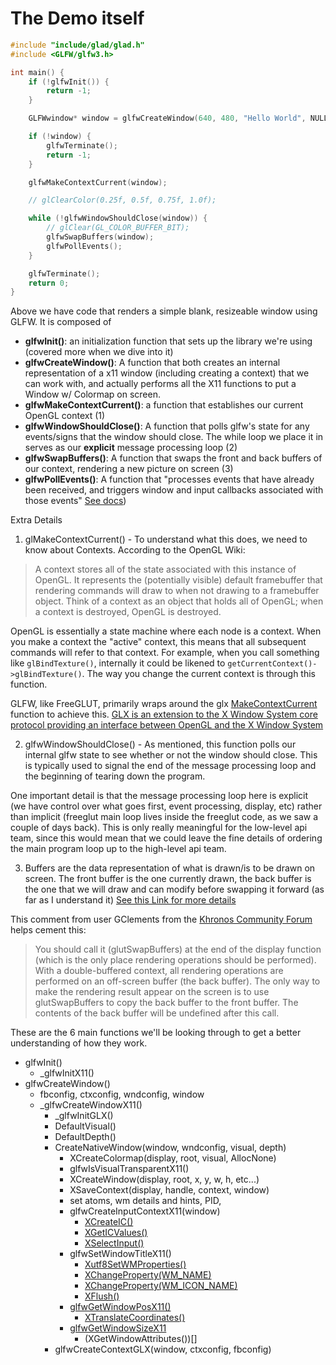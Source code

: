 # The Demo itself

```C
#include "include/glad/glad.h"
#include <GLFW/glfw3.h>

int main() {
    if (!glfwInit()) {
        return -1;
    }

    GLFWwindow* window = glfwCreateWindow(640, 480, "Hello World", NULL, NULL);

    if (!window) {
        glfwTerminate();
        return -1;
    }

    glfwMakeContextCurrent(window);

    // glClearColor(0.25f, 0.5f, 0.75f, 1.0f);

    while (!glfwWindowShouldClose(window)) {
        // glClear(GL_COLOR_BUFFER_BIT);
        glfwSwapBuffers(window);
        glfwPollEvents();
    }

    glfwTerminate();
    return 0;
}
```

Above we have code that renders a simple blank, resizeable window using GLFW. It is composed of 
- **glfwInit()**: an initialization function that sets up the library we're using (covered more when we dive into it)
- **glfwCreateWindow()**: A function that both creates an internal representation of a x11 window (including creating a context) that we can work with, and actually performs all the X11 functions to put a Window w/ Colormap on screen.
- **glfwMakeContextCurrent()**: a function that establishes our current OpenGL context (1)
- **glfwWindowShouldClose()**: A function that polls glfw's state for any events/signs that the window should close. The while loop we place it in serves as our **explicit** message processing loop (2)
- **glfwSwapBuffers()**: A function that swaps the front and back buffers of our context, rendering a new picture on screen (3)
- **glfwPollEvents()**: A function that "processes events that have already been received, and triggers window and input callbacks associated with those events" [See docs](https://www.glfw.org/docs/3.0/group__window.html#ga37bd57223967b4211d60ca1a0bf3c832:~:text=void%20glfwPollEvents,))


Extra Details
1) glMakeContextCurrent() - To understand what this does, we need to know about Contexts. According to the OpenGL Wiki:
>  A context stores all of the state associated with this instance of OpenGL. It represents the (potentially visible) default framebuffer that rendering commands will draw to when not drawing to a framebuffer object. Think of a context as an object that holds all of OpenGL; when a context is destroyed, OpenGL is destroyed.

OpenGL is essentially a state machine where each node is a context. When you make a context the "active" context, this means that all subsequent commands will refer to that context. For example, when you call something like `glBindTexture()`, internally it could be likened to `getCurrentContext()->glBindTexture()`. The way you change the current context is through this function. 

GLFW, like FreeGLUT, primarily wraps around the glx [MakeContextCurrent](https://github.com/anholt/mesa/blob/01e511233b24872b08bff862ff692dfb5b22c1f4/src/glx/glxcurrent.c#L174) function to achieve this. [GLX is an extension to the X Window System core protocol providing an interface between OpenGL and the X Window System](https://en.wikipedia.org/wiki/GLX)

2) glfwWindowShouldClose() - As mentioned, this function polls our internal glfw state to see whether or not the window should close. This is typically used to signal the end of the message processing loop and the beginning of tearing down the program.

One important detail is that the message processing loop here is explicit (we have control over what goes first, event processing, display, etc) rather than implicit (freeglut main loop lives inside the freeglut code, as we saw a couple of days back). This is only really meaningful for the low-level api team, since this would mean that we could leave the fine details of ordering the main program loop up to the high-level api team.

3) Buffers are the data representation of what is drawn/is to be drawn on screen. The front buffer is the one currently drawn, the back buffer is the one that we will draw and can modify before swapping it forward (as far as I understand it) [See this Link for more details](https://community.khronos.org/t/understanding-the-opengl-main-loop-swapbuffers/75593)

This comment from user GClements from the [Khronos Community Forum](https://community.khronos.org/t/swapbuffers-when-to-use/104682) helps cement this:
> You should call it (glutSwapBuffers) at the end of the display function (which is the only place rendering operations should be performed). With a double-buffered context, all rendering operations are performed on an off-screen buffer (the back buffer). The only way to make the rendering result appear on the screen is to use glutSwapBuffers to copy the back buffer to the front buffer. The contents of the back buffer will be undefined after this call.

These are the 6 main functions we'll be looking through to get a better understanding of how they work.



- glfwInit()
    - _glfwInitX11()
- glfwCreateWindow()
    - fbconfig, ctxconfig, wndconfig, window
    - _glfwCreateWindowX11()
        - _glfwInitGLX()
        - DefaultVisual()
        - DefaultDepth()
        - CreateNativeWindow(window, wndconfig, visual, depth)
            - XCreateColormap(display, root, visual, AllocNone)
            - glfwIsVisualTransparentX11()
            - XCreateWindow(display, root, x, y, w, h, etc...)
            - XSaveContext(display, handle, context, window)
            - set atoms, wm details and hints, PID,
            - glfwCreateInputContextX11(window)
                - [XCreateIC()](https://www.x.org/releases/X11R7.5/doc/man/man3/XIMOfIC.3.html)
                - [XGetICValues()](https://linux.die.net/man/3/xgeticvalues)
                - [XSelectInput()](https://tronche.com/gui/x/xlib/event-handling/XSelectInput.html)
            - glfwSetWindowTitleX11()
                - [Xutf8SetWMProperties()](https://linux.die.net/man/3/xutf8setwmproperties)
                - [XChangeProperty(WM_NAME)](https://tronche.com/gui/x/xlib/window-information/XChangeProperty.html)
                - [XChangeProperty(WM_ICON_NAME)](https://tronche.com/gui/x/xlib/window-information/XChangeProperty.html)
                - [XFlush()](https://tronche.com/gui/x/xlib/event-handling/XFlush.html)
            - [glfwGetWindowPosX11()](https://github.com/glfw/glfw/blob/6f1ddf51a130f2dee6ade5fa4d8217e4071124e8/src/x11_window.c#L2153)
                - [XTranslateCoordinates()](https://github.com/glfw/glfw/blob/6f1ddf51a130f2dee6ade5fa4d8217e4071124e8/src/x11_window.c#L2153)
            - [glfwGetWindowSizeX11](https://github.com/glfw/glfw/blob/6f1ddf51a130f2dee6ade5fa4d8217e4071124e8/src/x11_window.c#L2191)
                - (XGetWindowAttributes())[]
        - glfwCreateContextGLX(window, ctxconfig, fbconfig)

